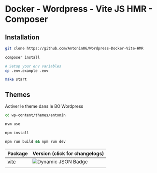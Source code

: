 
# Docker - Wordpress - Vite JS HMR - Composer


## Installation

```bash
git clone https://github.com/Antonin06/Wordpress-Docker-Vite-HMR
  
composer install

# Setup your env variables
cp .env.example .env 

make start
```
    


## Themes

Activer le theme dans le BO Wordpress

```bash
cd wp-content/themes/antonin

nvm use

npm install

npm run build && npm run dev
```
| Package                             | Version (click for changelogs)                                                                                                                                                      |
|-------------------------------------|:------------------------------------------------------------------------------------------------------------------------------------------------------------------------------------|
| [vite](packages/vite)               | ![Dynamic JSON Badge](https://img.shields.io/badge/dynamic/json?url=https%3A%2F%2Fraw.githubusercontent.com%2FAntonin06%2FWordpress-Docker-Vite-HMR%2Fmain%2Fwp-content%2Fthemes%2Fantonin%2Fpackage.json&query=%24.devDependencies.vite&label=Vite)
                                                                                                                         |
